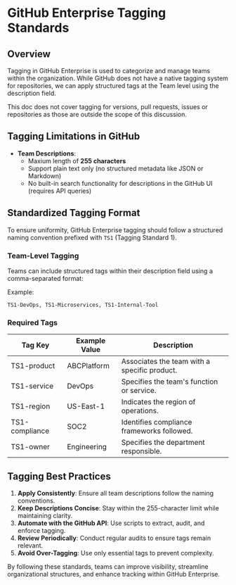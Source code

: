 # GitHub Enterprise Tagging Standards

## Overview
Tagging in GitHub Enterprise is used to categorize and manage teams within the organization. While GitHub does not have a native tagging system for repositories, we can apply structured tags at the Team level using the description field.

This doc does not cover tagging for versions, pull requests, issues or repositories as those are outside the scope of this discussion.

## Tagging Limitations in GitHub
- **Team Descriptions**:
  - Maxium length of **255 characters**
  - Support plain text only (no structured metadata like JSON or Markdown)
  - No built-in search functionality for descriptions in the GitHub UI (requires API queries)

## Standardized Tagging Format
To ensure uniformity, GitHub Enterprise tagging should follow a structured naming convention prefixed with `TS1` (Tagging Standard 1).

### Team-Level Tagging

Teams can include structured tags within their description field using a comma-separated format:

Example:
```text
TS1-DevOps, TS1-Microservices, TS1-Internal-Tool
```

### **Required Tags**
| Tag Key          | Example Value       | Description                                   |
|------------------|--------------------|-----------------------------------------------|
| TS1-product     | ABCPlatform         | Associates the team with a specific product. |
| TS1-service     | DevOps              | Specifies the team's function or service.    |
| TS1-region      | US-East-1           | Indicates the region of operations.          |
| TS1-compliance  | SOC2                | Identifies compliance frameworks followed.   |
| TS1-owner       | Engineering         | Specifies the department responsible.        |

## Tagging Best Practices
1. **Apply Consistently**: Ensure all team descriptions follow the naming conventions.
2. **Keep Descriptions Concise**: Stay within the 255-character limit while maintaining clarity.
3. **Automate with the GitHub API**: Use scripts to extract, audit, and enforce tagging.
4. **Review Periodically**: Conduct regular audits to ensure tags remain relevant.
5. **Avoid Over-Tagging**: Use only essential tags to prevent complexity.

By following these standards, teams can improve visibility, streamline organizational structures, and enhance tracking within GitHub Enterprise.


